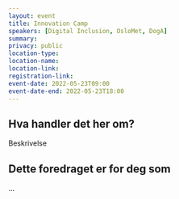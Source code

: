 ```yaml
---
layout: event
title: Innovation Camp
speakers: [Digital Inclusion, OsloMet, DogA]
summary:
privacy: public
location-type:
location-name:
location-link:
registration-link:
event-date: 2022-05-23T09:00
event-date-end: 2022-05-23T18:00
---
```

## Hva handler det her om?
Beskrivelse

## Dette foredraget er for deg som
...
